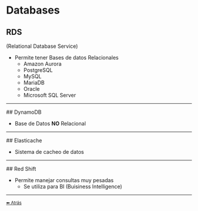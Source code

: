 # Databases

## RDS
(Relational Database Service)

* Permite tener Bases de datos Relacionales
  * Amazon Aurora
  * PostgreSQL
  * MySQL
  * MariaDB
  * Oracle
  * Microsoft SQL Server
___

## DynamoDB

* Base de Datos **NO** Relacional
---

## Elasticache

* Sistema de cacheo de datos
---

## Red Shift

* Permite manejar consultas muy pesadas
  * Se utiliza para BI (Buisiness Intelligence)
---

[<small>⬅ Atrás</small>](./../index.md)